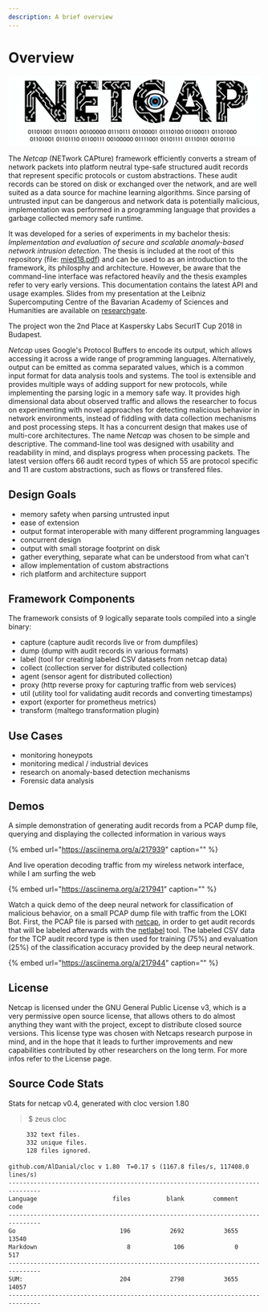```yaml
---
description: A brief overview
---
```


# Overview

![](.gitbook/assets/screenshot-2019-05-05-at-13.41.40%20%281%29.png)

The _Netcap_ \(NETwork CAPture\) framework efficiently converts a stream of network packets into platform neutral type-safe structured audit records that represent specific protocols or custom abstractions. These audit records can be stored on disk or exchanged over the network, and are well suited as a data source for machine learning algorithms. Since parsing of untrusted input can be dangerous and network data is potentially malicious, implementation was performed in a programming language that provides a garbage collected memory safe runtime.

It was developed for a series of experiments in my bachelor thesis: _Implementation and evaluation of secure and scalable anomaly-based network intrusion detection_. The thesis is included at the root of this repository \(file: [mied18.pdf](https://github.com/dreadl0ck/netcap/blob/master/mied18.pdf)\) and can be used to as an introduction to the framework, its philosphy and architecture. However, be aware that the command-line interface was refactored heavily and the thesis examples refer to very early versions. This documentation contains the latest API and usage examples. Slides from my presentation at the Leibniz Supercomputing Centre of the Bavarian Academy of Sciences and Humanities are available on [researchgate](https://www.researchgate.net/project/Anomaly-based-Network-Security-Monitoring).

The project won the 2nd Place at Kaspersky Labs SecurIT Cup 2018 in Budapest.

_Netcap_ uses Google's Protocol Buffers to encode its output, which allows accessing it across a wide range of programming languages. Alternatively, output can be emitted as comma separated values, which is a common input format for data analysis tools and systems. The tool is extensible and provides multiple ways of adding support for new protocols, while implementing the parsing logic in a memory safe way. It provides high dimensional data about observed traffic and allows the researcher to focus on experimenting with novel approaches for detecting malicious behavior in network environments, instead of fiddling with data collection mechanisms and post processing steps. It has a concurrent design that makes use of multi-core architectures. The name _Netcap_ was chosen to be simple and descriptive. The command-line tool was designed with usability and readability in mind, and displays progress when processing packets. The latest version offers 66 audit record types of which 55 are protocol specific and 11 are custom abstractions, such as flows or transfered files.

## Design Goals

* memory safety when parsing untrusted input
* ease of extension
* output format interoperable with many different programming languages
* concurrent design
* output with small storage footprint on disk
* gather everything, separate what can be understood from what can't
* allow implementation of custom abstractions
* rich platform and architecture support

## Framework Components

The framework consists of 9 logically separate tools compiled into a single binary:

* capture \(capture audit records live or from dumpfiles\)
* dump \(dump with audit records in various formats\)
* label \(tool for creating labeled CSV datasets from netcap data\)
* collect \(collection server for distributed collection\)
* agent \(sensor agent for distributed collection\)
* proxy \(http reverse proxy for capturing traffic from web services\)
* util \(utility tool for validating audit records and converting timestamps\)
* export \(exporter for prometheus metrics\)
* transform \(maltego transformation plugin\)

## 

## Use Cases

* monitoring honeypots
* monitoring medical / industrial devices
* research on anomaly-based detection mechanisms
* Forensic data analysis

## Demos

A simple demonstration of generating audit records from a PCAP dump file, querying and displaying the collected information in various ways

{% embed url="https://asciinema.org/a/217939" caption="" %}

And live operation decoding traffic from my wireless network interface, while I am surfing the web

{% embed url="https://asciinema.org/a/217941" caption="" %}

Watch a quick demo of the deep neural network for classification of malicious behavior, on a small PCAP dump file with traffic from the LOKI Bot. First, the PCAP file is parsed with [netcap](https://github.com/dreadl0ck/netcap-tf-dnn/blob/master/github.com/dreadl0ck/netcap), in order to get audit records that will be labeled afterwards with the [netlabel](https://github.com/dreadl0ck/netcap#netlabel-command-line-tool) tool. The labeled CSV data for the TCP audit record type is then used for training \(75%\) and evaluation \(25%\) of the classification accuracy provided by the deep neural network.

{% embed url="https://asciinema.org/a/217944" caption="" %}

## License

Netcap is licensed under the GNU General Public License v3, which is a very permissive open source license, that allows others to do almost anything they want with the project, except to distribute closed source versions. This license type was chosen with Netcaps research purpose in mind, and in the hope that it leads to further improvements and new capabilities contributed by other researchers on the long term. For more infos refer to the License page.

## Source Code Stats

Stats for netcap v0.4, generated with cloc version 1.80

> $ zeus cloc

```text
     332 text files.
     332 unique files.
     128 files ignored.

github.com/AlDanial/cloc v 1.80  T=0.17 s (1167.8 files/s, 117408.0 lines/s)
-------------------------------------------------------------------------------
Language                     files          blank        comment           code
-------------------------------------------------------------------------------
Go                             196           2692           3655          13540
Markdown                         8            106              0            517
-------------------------------------------------------------------------------
SUM:                           204           2798           3655          14057
-------------------------------------------------------------------------------
```


